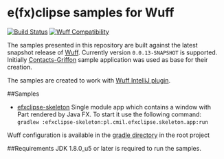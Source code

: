 e(fx)clipse samples for Wuff
======================
[![Build Status](https://travis-ci.org/mcmil/wuff-efxclipse-samples.svg)](https://travis-ci.org/mcmil/wuff-efxclipse-samples)
[![Wuff Compatibility](http://img.shields.io/badge/wuff-0.0.13--SNAPSHOT-47b31f.svg)](https://github.com/akhikhl/wuff/releases/latest)

The samples presented in this repository are built against the latest snapshot release of [Wuff](https://github.com/akhikhl/wuff). Currently version `0.0.13-SNAPSHOT` is supported. Initially [Contacts-Griffon](https://github.com/tschulte/contacts-griffon) sample application was used as base for their creation.

The samples are created to work with [Wuff IntelliJ plugin](https://github.com/mcmil/wuff-intellij-plugin).

##Samples
- [efxclipse-skeleton](efxclipse-skeleton) Single module app which contains a window with Part rendered by Java FX. To start it use the following command: `gradlew :efxclipse-skeleton:pl.cmil.efxclipse.skeleton.app:run`

Wuff configuration is available in the [gradle directory](gradle) in the root project

##Requirements
JDK 1.8.0_u5 or later is required to run the samples.
